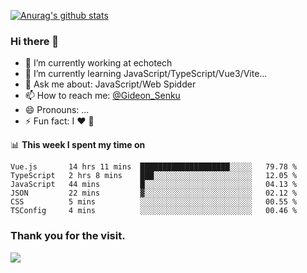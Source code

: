 [![Anurag's github stats](https://github-readme-stats.vercel.app/api?username=gideonsenku)](https://github.com/anuraghazra/github-readme-stats)
### Hi there 👋
- 🔭 I’m currently working at echotech
- 🌱 I’m currently learning JavaScript/TypeScript/Vue3/Vite...
- 💬 Ask me about: JavaScript/Web Spidder 
- 📫 How to reach me: [@Gideon_Senku](https://t.me/Gideon_Senku)
- 😄 Pronouns: ...
- ⚡ Fun fact: I ❤️ 🎵

📊 **This week I spent my time on**
<!--START_SECTION:waka-->

```text
Vue.js       14 hrs 11 mins  ████████████████████░░░░░   79.78 %
TypeScript   2 hrs 8 mins    ███░░░░░░░░░░░░░░░░░░░░░░   12.05 %
JavaScript   44 mins         █░░░░░░░░░░░░░░░░░░░░░░░░   04.13 %
JSON         22 mins         ▓░░░░░░░░░░░░░░░░░░░░░░░░   02.12 %
CSS          5 mins          ░░░░░░░░░░░░░░░░░░░░░░░░░   00.55 %
TSConfig     4 mins          ░░░░░░░░░░░░░░░░░░░░░░░░░   00.46 %
```

<!--END_SECTION:waka-->


### Thank you for the visit.
![](http://profile-counter.glitch.me/gideonsenku/count.svg)
<!--
**GideonSenku/GideonSenku** is a ✨ _special_ ✨ repository because its `README.md` (this file) appears on your GitHub profile.

Here are some ideas to get you started:

- 🔭 I’m currently working on ...
- 🌱 I’m currently learning ...
- 👯 I’m looking to collaborate on ...
- 🤔 I’m looking for help with ...
- 💬 Ask me about ...
- 📫 How to reach me: ...
- 😄 Pronouns: ...
- ⚡ Fun fact: ...
-->
